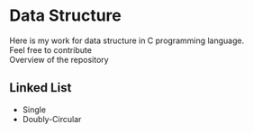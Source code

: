 # Data Structure
Here is my work for data structure in C programming language.  
Feel free to contribute  
Overview of the repository

## Linked List
- Single
- Doubly-Circular
